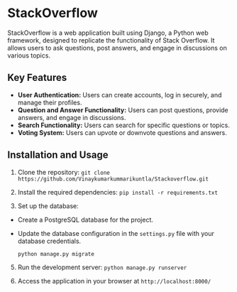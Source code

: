 # StackOverflow 

StackOverflow is a web application built using Django, a Python web framework, designed to replicate the functionality of Stack Overflow. It allows users to ask questions, post answers, and engage in discussions on various topics.



## Key Features
- **User Authentication:** Users can create accounts, log in securely, and manage their profiles.
- **Question and Answer Functionality:** Users can post questions, provide answers, and engage in discussions.
- **Search Functionality:** Users can search for specific questions or topics.
- **Voting System:** Users can upvote or downvote questions and answers.

## Installation and Usage
1. Clone the repository:
`git clone https://github.com/Vinaykumarkummarikuntla/Stackoverflow.git`

2. Install the required dependencies:
`pip install -r requirements.txt`

3. Set up the database:
 - Create a PostgreSQL database for the project.
 - Update the database configuration in the `settings.py` file with your database credentials.
   
    `python manage.py migrate`

5. Run the development server:
`python manage.py runserver`


6. Access the application in your browser at
`http://localhost:8000/`








